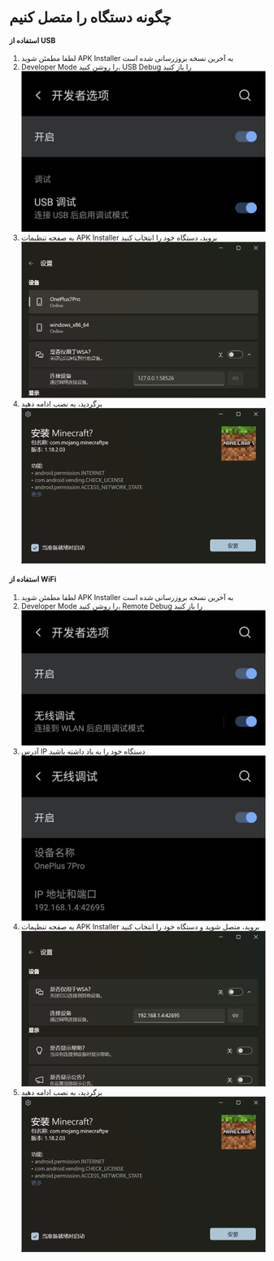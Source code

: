 # چگونه دستگاه را متصل کنیم
#### استفاده از USB
1. لطفا مطمئن شوید APK Installer به آخرین نسخه بروزرسانی شده است
2. Developer Mode را روشن کنید، USB Debug را باز کنید![حالت توسعه‌دهنده](https://raw.githubusercontent.com/Paving-Base/APK-Installer/screenshots/Documents/Tutorials/How%20To%20Connect%20Device/Images/Screenshot_20221002-172252.jpg)
3. به صفحه تنظیمات APK Installer بروید، دستگاه خود را انتخاب کنید![صفحه تنظیمات](https://raw.githubusercontent.com/Paving-Base/APK-Installer/screenshots/Documents/Tutorials/How%20To%20Connect%20Device/Images/Snipaste_2022-10-02_17-37-30.png)
4. برگردید، به نصب ادامه دهید![J](https://raw.githubusercontent.com/Paving-Base/APK-Installer/screenshots/Documents/Tutorials/How%20To%20Connect%20Device/Images/Snipaste_2022-10-02_17-34-04.png)
#### استفاده از WiFi
1. لطفا مطمئن شوید APK Installer به آخرین نسخه بروزرسانی شده است
2. Developer Mode را روشن کنید، Remote Debug را باز کنید![حالت توسعه‌دهنده](https://raw.githubusercontent.com/Paving-Base/APK-Installer/screenshots/Documents/Tutorials/How%20To%20Connect%20Device/Images/Screenshot_20221002-174001.jpg)
3. آدرس IP دستگاه خود را به یاد داشته باشید![آدرس IP](https://raw.githubusercontent.com/Paving-Base/APK-Installer/screenshots/Documents/Tutorials/How%20To%20Connect%20Device/Images/Screenshot_20221002-174200.jpg)
3. به صفحه تنظیمات APK Installer بروید، متصل شوید و دستگاه خود را انتخاب کنید![صفحه تنظیمات](https://raw.githubusercontent.com/Paving-Base/APK-Installer/screenshots/Documents/Tutorials/How%20To%20Connect%20Device/Images/Snipaste_2022-10-02_17-46-28.png)
4. برگردید، به نصب ادامه دهید![ادامه نصب](https://raw.githubusercontent.com/Paving-Base/APK-Installer/screenshots/Documents/Tutorials/How%20To%20Connect%20Device/Images/Snipaste_2022-10-02_17-34-04.png)
